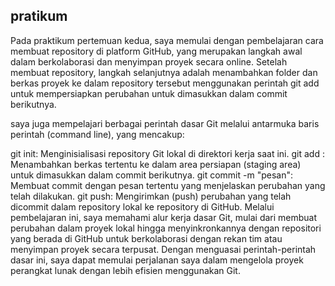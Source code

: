 ## pratikum

Pada praktikum pertemuan kedua, saya memulai dengan pembelajaran cara membuat repository di platform GitHub, yang merupakan langkah awal dalam berkolaborasi dan menyimpan proyek secara online. Setelah membuat repository, langkah selanjutnya adalah menambahkan folder dan berkas proyek ke dalam repository tersebut menggunakan perintah git add untuk mempersiapkan perubahan untuk dimasukkan dalam commit berikutnya.

saya juga mempelajari berbagai perintah dasar Git melalui antarmuka baris perintah (command line), yang mencakup:

git init: Menginisialisasi repository Git lokal di direktori kerja saat ini.
git add : Menambahkan berkas tertentu ke dalam area persiapan (staging area) untuk dimasukkan dalam commit berikutnya.
git commit -m "pesan": Membuat commit dengan pesan tertentu yang menjelaskan perubahan yang telah dilakukan.
git push: Mengirimkan (push) perubahan yang telah dicommit dalam repository lokal ke repository di GitHub.
Melalui pembelajaran ini, saya memahami alur kerja dasar Git, mulai dari membuat perubahan dalam proyek lokal hingga menyinkronkannya dengan repositori yang berada di GitHub untuk berkolaborasi dengan rekan tim atau menyimpan proyek secara terpusat. Dengan menguasai perintah-perintah dasar ini, saya dapat memulai perjalanan saya dalam mengelola proyek perangkat lunak dengan lebih efisien menggunakan Git.